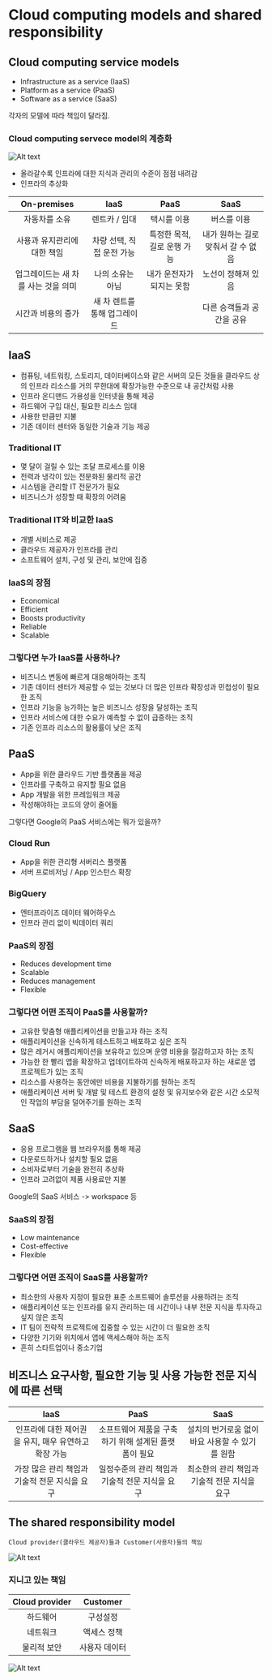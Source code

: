 # Cloud computing models and shared responsibility

## Cloud computing service models

- Infrastructure as a service (IaaS)
- Platform as a service (PaaS)
- Software as a service (SaaS)  

각자의 모델에 따라 책임이 달라짐.

### Cloud computing servece model의 계층화
![Alt text](image-2.png)
- 올라갈수록 인프라에 대한 지식과 관리의 수준이 점점 내려감
- 인프라의 추상화

|On-premises|IaaS|PaaS|SaaS|
|:---:|:---:|:---:|:---:|
자동차를 소유 | 렌트카 / 임대 | 택시를 이용 | 버스를 이용
사용과 유지관리에 대한 책임 | 차량 선택, 직접 운전 가능 | 특정한 목적, 길로 운행 가능 | 내가 원하는 길로 맞춰서 갈 수 없음
업그레이드는 새 차를 사는 것을 의미 | 나의 소유는 아님 | 내가 운전자가 되지는 못함 | 노선이 정해져 있음
시간과 비용의 증가 | 새 차 렌트를 통해 업그레이드 | |다른 승객들과 공간을 공유 |

## IaaS
- 컴퓨팅, 네트워킹, 스토리지, 데이터베이스와 같은 서버의 모든 것들을 클라우드 상의 인프라 리소스를 거의 무한대에 확장가능한 수준으로 내 공간처럼 사용
- 인프라 온디맨드 가용성을 인터넷을 통해 제공
- 하드웨어 구입 대신, 필요한 리소스 임대
- 사용한 만큼만 지불
- 기존 데이터 센터와 동일한 기술과 기능 제공

### Traditional IT
- 몇 달이 걸릴 수 있는 조달 프로세스를 이용
- 전력과 냉각이 있는 전문화된 물리적 공간
- 시스템을 관리할 IT 전문가가 필요
- 비즈니스가 성장할 때 확장의 어려움

### Traditional IT와 비교한 IaaS
- 개별 서비스로 제공
- 클라우드 제공자가 인프라를 관리
- 소프트웨어 설치, 구성 및 관리, 보안에 집중

### IaaS의 장점
- Economical
- Efficient
- Boosts productivity
- Reliable
- Scalable

### 그렇다면 누가 IaaS를 사용하나?
- 비즈니스 변동에 빠르게 대응해야하는 조직
- 기존 데이터 센터가 제공할 수 있는 것보다 더 많은 인프라 확장성과 민첩성이 필요한 조직
- 인프라 기능을 능가하는 높은 비즈니스 성장을 달성하는 조직
- 인프라 서비스에 대한 수요가 예측할 수 없이 급증하는 조직
- 기존 인프라 리소스의 활용률이 낮은 조직

## PaaS
- App을 위한 클라우드 기반 플랫폼을 제공
- 인프라를 구축하고 유지할 필요 없음
- App 개발을 위한 프레임워크 제공
- 작성해야하는 코드의 양이 줄어듦

그렇다면 Google의 PaaS 서비스에는 뭐가 있을까?

### Cloud Run
- App을 위한 관리형 서버리스 플랫폼
- 서버 프로비저닝 / App 인스턴스 확장

### BigQuery
- 엔터프라이즈 데이터 웨어하우스
- 인프라 관리 없이 빅데이터 쿼리

### PaaS의 장점
- Reduces development time
- Scalable
- Reduces management
- Flexible

### 그렇다면 어떤 조직이 PaaS를 사용할까?
- 고유한 맞춤형 애플리케이션을 만들고자 하는 조직
- 애플리케이션을 신속하게 테스트하고 배포하고 싶은 조직
- 많은 레거시 애플리케이션을 보유하고 있으며 운영 비용을 절감하고자 하는 조직
- 가능한 한 빨리 앱을 확장하고 업데이트하여 신속하게 배포하고자 하는 새로운 앱 프로젝트가 있는 조직
- 리소스를 사용하는 동안에만 비용을 지불하기를 원하는 조직
- 애플리케이션 서버 및 개발 및 테스트 환경의 설정 및 유지보수와 같은 시간 소모적인 작업의 부담을 덜어주기를 원하는 조직

## SaaS
- 응용 프로그램을 웹 브라우저를 통해 제공
- 다운로드하거나 설치할 필요 없음
- 소비자로부터 기술을 완전히 추상화
- 인프라 고려없이 제품 사용료만 지불

Google의 SaaS 서비스 -> workspace 등

### SaaS의 장점
- Low maintenance
- Cost-effective
- Flexible

### 그렇다면 어떤 조직이 SaaS를 사용할까?
- 최소한의 사용자 지정이 필요한 표준 소프트웨어 솔루션을 사용하려는 조직
- 애플리케이션 또는 인프라를 유지 관리하는 데 시간이나 내부 전문 지식을 투자하고 싶지 않은 조직
- IT 팀이 전략적 프로젝트에 집중할 수 있는 시간이 더 필요한 조직
- 다양한 기기와 위치에서 앱에 액세스해야 하는 조직
- 흔히 스타트업이나 중소기업

## 비즈니스 요구사항, 필요한 기능 및 사용 가능한 전문 지식에 따른 선택
|IaaS|PaaS|SaaS|
|:---:|:---:|:---:|
|인프라에 대한 제어권을 유지, 매우 유연하고 확장 가능|소프트웨어 제품을 구축하기 위해 설계된 플랫폼이 필요|설치의 번거로움 없이 바요 사용할 수 있기를 원함|
|가장 많은 관리 책임과 기술적 전문 지식을 요구|일정수준의 관리 책임과 기술적 전문 지식을 요구|최소한의 관리 책임과 기술적 전문 지식을 요구|

## The shared responsibility model
    Cloud provider(클라우드 제공자)들과 Customer(사용자)들의 책임
![Alt text](image-3.png)


### 지니고 있는 책임
|Cloud provider|Customer|
|:---:|:---:|
|하드웨어|구성설정|
|네트워크|액세스 정책|
|물리적 보안|사용자 데이터|

![Alt text](image-4.png)
